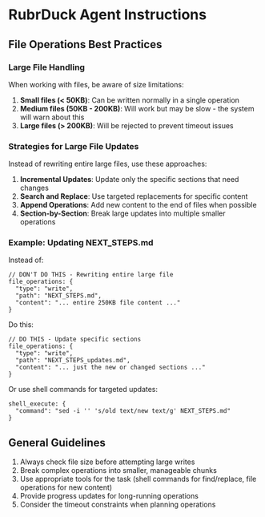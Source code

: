 # RubrDuck Agent Instructions

## File Operations Best Practices

### Large File Handling

When working with files, be aware of size limitations:

1. **Small files (< 50KB)**: Can be written normally in a single operation
2. **Medium files (50KB - 200KB)**: Will work but may be slow - the system will warn about this
3. **Large files (> 200KB)**: Will be rejected to prevent timeout issues

### Strategies for Large File Updates

Instead of rewriting entire large files, use these approaches:

1. **Incremental Updates**: Update only the specific sections that need changes
2. **Search and Replace**: Use targeted replacements for specific content
3. **Append Operations**: Add new content to the end of files when possible
4. **Section-by-Section**: Break large updates into multiple smaller operations

### Example: Updating NEXT_STEPS.md

Instead of:

```
// DON'T DO THIS - Rewriting entire large file
file_operations: {
  "type": "write",
  "path": "NEXT_STEPS.md",
  "content": "... entire 250KB file content ..."
}
```

Do this:

```
// DO THIS - Update specific sections
file_operations: {
  "type": "write",
  "path": "NEXT_STEPS_updates.md",
  "content": "... just the new or changed sections ..."
}
```

Or use shell commands for targeted updates:

```
shell_execute: {
  "command": "sed -i '' 's/old text/new text/g' NEXT_STEPS.md"
}
```

## General Guidelines

1. Always check file size before attempting large writes
2. Break complex operations into smaller, manageable chunks
3. Use appropriate tools for the task (shell commands for find/replace, file operations for new content)
4. Provide progress updates for long-running operations
5. Consider the timeout constraints when planning operations
